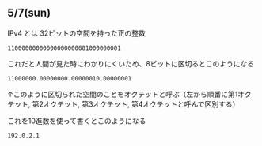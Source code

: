 ## 5/7(sun)

IPv4 とは
32ビットの空間を持った正の整数
```
11000000000000000000001000000001
```

これだと人間が見た時にわかりにくいため、8ビットに区切るとこのようになる
```
11000000.00000000.00000010.00000001
```
↑このように区切られた空間のことをオクテットと呼ぶ（左から順番に第1オクテット, 第2オクテット, 第3オクテット, 第4オクテットと呼んで区別する）

これを10進数を使って書くとこのようになる
```
192.0.2.1
```

